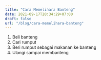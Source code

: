 ```yaml
---
title: "Cara Memelihara Banteng"
date: 2021-09-17T20:34:29+07:00
draft: false
url: "/blog/cara-memelihara-banteng"
---
```


1. Beli banteng
2. Cari rumput
3. Beri rumput sebagai makanan ke banteng
4. Ulangi sampai membanteng
